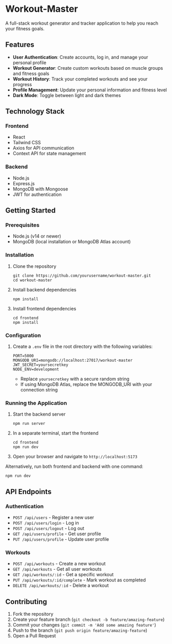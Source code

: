 # Workout-Master
A full-stack workout generator and tracker application to help you reach your fitness goals.

## Features

- **User Authentication**: Create accounts, log in, and manage your personal profile
- **Workout Generator**: Create custom workouts based on muscle groups and fitness goals
- **Workout History**: Track your completed workouts and see your progress
- **Profile Management**: Update your personal information and fitness level
- **Dark Mode**: Toggle between light and dark themes

## Technology Stack

### Frontend
- React
- Tailwind CSS
- Axios for API communication
- Context API for state management

### Backend
- Node.js
- Express.js
- MongoDB with Mongoose
- JWT for authentication

## Getting Started

### Prerequisites

- Node.js (v14 or newer)
- MongoDB (local installation or MongoDB Atlas account)

### Installation

1. Clone the repository
   ```
   git clone https://github.com/yourusername/workout-master.git
   cd workout-master
   ```

2. Install backend dependencies
   ```
   npm install
   ```

3. Install frontend dependencies
   ```
   cd frontend
   npm install
   ```

### Configuration

1. Create a `.env` file in the root directory with the following variables:
   ```
   PORT=5000
   MONGODB_URI=mongodb://localhost:27017/workout-master
   JWT_SECRET=yoursecretkey
   NODE_ENV=development
   ```

   * Replace `yoursecretkey` with a secure random string
   * If using MongoDB Atlas, replace the MONGODB_URI with your connection string

### Running the Application

1. Start the backend server
   ```
   npm run server
   ```

2. In a separate terminal, start the frontend
   ```
   cd frontend
   npm run dev
   ```

3. Open your browser and navigate to `http://localhost:5173`

Alternatively, run both frontend and backend with one command:
```
npm run dev
```

## API Endpoints

### Authentication
- `POST /api/users` - Register a new user
- `POST /api/users/login` - Log in
- `POST /api/users/logout` - Log out
- `GET /api/users/profile` - Get user profile
- `PUT /api/users/profile` - Update user profile

### Workouts
- `POST /api/workouts` - Create a new workout
- `GET /api/workouts` - Get all user workouts
- `GET /api/workouts/:id` - Get a specific workout
- `PUT /api/workouts/:id/complete` - Mark workout as completed
- `DELETE /api/workouts/:id` - Delete a workout

## Contributing

1. Fork the repository
2. Create your feature branch (`git checkout -b feature/amazing-feature`)
3. Commit your changes (`git commit -m 'Add some amazing feature'`)
4. Push to the branch (`git push origin feature/amazing-feature`)
5. Open a Pull Request


